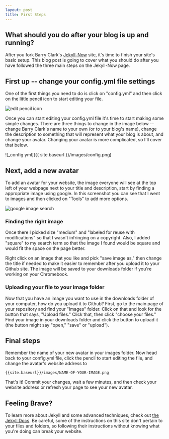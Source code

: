 ```yaml
---
layout: post
title: First Steps
---
```


## What should you do after your blog is up and running?

After you fork Barry Clark's [Jekyll-Now](https://github.com/barryclark/jekyll-now) site, it's time to finish your site's basic setup. This blog post is going to cover what you should do after you have followed the three main steps on the Jekyll-Now page.

## First up -- change your config.yml file settings

One of the first things you need to do is click on "config.yml" and then click on the little pencil icon to start editing your file. 

![edit pencil icon]({{site.baseurl}}/images/edit-file.png) 

Once you can start editing your config.yml file it's time to start making some simple changes. There are three things to change in the image below -- change Barry Clark's name to your own (or to your blog's name), change the description to something that will represent what your blog is about, and change your avatar. Changing your avatar is more complicated, so I'll cover that below. 

![_config.yml]({{ site.baseurl }}/images/config.png)

## Next, add a new avatar

To add an avatar for your website, the image everyone will see at the top left of your webpage next to your title and description, start by finding a appropriate image using google. In this screenshot you can see that I went to images and then clicked on "Tools" to add more options. 

![google image search]({{site.baseurl}}/images/google-image-search-ss.png)

### Finding the right image

Once there I picked size "medium" and "labeled for reuse with modifications" so that I wasn't infringing on a copyright. Also, I added "square" to my search term so that the image I found would be square and would fit the space on the page better.

Right click on an image that you like and pick "save image as," then change the title if needed to make it easier to remember after you upload it to your Github site. The image will be saved to your downloads folder if you're working on your Chromebook. 

### Uploading your file to your image folder

Now that you have an image you want to use in the downloads folder of your computer, how do you upload it to Github? First, go to the main page of your repository and find your "Images" folder. Click on that and look for the button that says, "Upload files." Click that, then click "choose your files." Find your image in your downloads folder and click the button to upload it (the button might say "open," "save" or "upload").

## Final steps

Remember the name of your new avatar in your images folder. Now head back to your config.yml file, click the pencil to start editing the file, and change the avatar's website address to 

```
{{site.baseurl}}/images/NAME-OF-YOUR-IMAGE.png
```
That's it! Commit your changes, wait a few minutes, and then check your website address or refresh your page to see your new avatar.

## Feeling Brave?

To learn more about Jekyll and some advanced techniques, check out [the Jekyll Docs](https://jekyllrb.com/docs/posts/). Be careful, some of the instructions on this site don't pertain to your files and folders, so following their instructions without knowing what you're doing can break your website.
